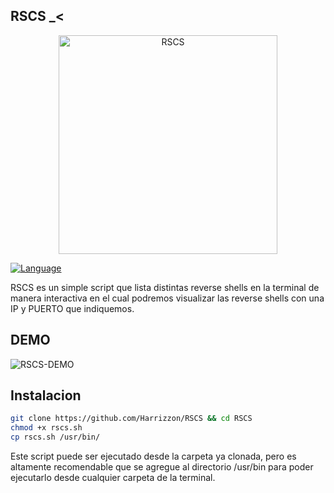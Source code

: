 
## RSCS _<
<p align="center">
   <img src="https://github.com/Harrizzon/RSCS/blob/main/misc/RSCS_banner.png" width="350" title="RSCS">
</p>
<a href="https://github.com/noob-hackers"><img title="Language" src="https://img.shields.io/badge/Made%20with-Bash-1f425f.svg?v=103"></a>

RSCS es un simple script que lista distintas reverse shells en la terminal de manera interactiva en el cual podremos visualizar las reverse shells con una IP y PUERTO que indiquemos.

## DEMO
<img alt="RSCS-DEMO" src="https://github.com/Harrizzon/RSCS/blob/main/misc/rscs.gif">

## Instalacion
```bash
git clone https://github.com/Harrizzon/RSCS && cd RSCS
chmod +x rscs.sh
cp rscs.sh /usr/bin/
```
Este script puede ser ejecutado desde la carpeta ya clonada, pero es altamente recomendable que se agregue al directorio /usr/bin para poder ejecutarlo desde cualquier carpeta de la terminal.

